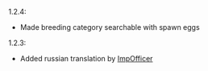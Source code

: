 1.2.4:
- Made breeding category searchable with spawn eggs

1.2.3:
- Added russian translation by [ImpOfficer](https://github.com/ImpOfficer)